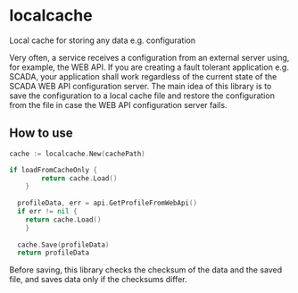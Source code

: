 # localcache
Local cache for storing any data e.g. configuration

Very often, a service receives a configuration from an external server using, for example, the WEB API.
If you are creating a fault tolerant application e.g. SCADA, your application shall work regardless of the current state of the SCADA WEB API configuration server. The main idea of this library is to save the configuration to a local cache file and restore the configuration from the file in case the WEB API configuration server fails.

## How to use

```Go
cache := localcache.New(cachePath)

if loadFromCacheOnly {
		return cache.Load()
	}
  
  profileData, err = api.GetProfileFromWebApi()
  if err != nil {
    return cache.Load()
	}
   
  cache.Save(profileData)
  return profileData
```
Before saving, this library checks the checksum of the data and the saved file, and saves data only if the checksums differ.
